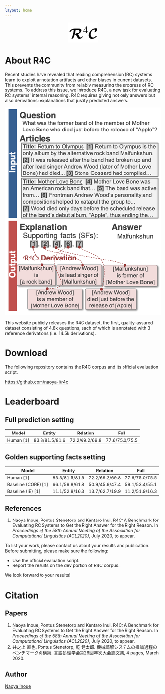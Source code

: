 ```yaml
---
layout: home
---
```


<p align="center">
<img src="./imgs/logo.png" width="100px"/> <br />
</p>

# About R4C

Recent studies have revealed that reading comprehension (RC) systems learn to exploit annotation artifacts and other biases in current datasets.
This prevents the community from reliably measuring the progress of RC systems.
To address this issue, we introduce R4C, a new task for evaluating RC systems' internal reasoning.
R4C requires giving not only answers but also derivations: explanations that justify predicted answers.

<p align="center">
<img src="./imgs/fig1.png" /> <br />
</p>

This website publicly releases the R4C dataset, the first, quality-assured dataset consisting of 4.8k questions, each of which is annotated with 3 reference derivations (i.e. 14.5k derivations).


# Download

The following repository contains the R4C corpus and its official evaluation script.

https://github.com/naoya-i/r4c


# Leaderboard

## Full prediction setting

|Model|Entity|Relation|Full|
|-|-|-|-|
| Human [1]           | 83.3/81.5/81.6 | 72.2/69.2/69.8 | 77.6/75.0/75.5 |

## Golden supporting facts setting

|Model|Entity|Relation|Full|
|-|-|-|-|
| Human [1]           | 83.3/81.5/81.6 | 72.2/69.2/69.8 | 77.6/75.0/75.5 |
| Baseline (CORE) [1] | 66.1/59.8/61.8 | 50.9/45.9/47.4 | 59.1/53.4/55.1 |
| Baseline (IE) [1]   | 11.1/52.8/16.3 | 13.7/62.7/19.9 | 11.2/51.9/16.3 |

## References

1. Naoya Inoue, Pontus Stenetorp and Kentaro Inui. R4C: A Benchmark for Evaluating RC Systems to Get the Right Answer for the Right Reason. In <i>Proceedings of the 58th Annual Meeting of the Association for Computational Linguistics (ACL2020)</i>, July 2020, to appear.

To list your work, please contact us about your results and publication.
Before submitting, please make sure the following:

- Use the official evaluation script.
- Report the results on the dev portion of R4C corpus.

We look forward to your results!


# Citation

## Papers
1. Naoya Inoue, Pontus Stenetorp and Kentaro Inui. R4C: A Benchmark for Evaluating RC Systems to Get the Right Answer for the Right Reason. In <i>Proceedings of the 58th Annual Meeting of the Association for Computational Linguistics (ACL2020)</i>, July 2020, to appear.
1. 井之上 直也, Pontus Stenetorp, 乾 健太郎. 機械読解システムの推論過程のベンチマークの構築. 言語処理学会第26回年次大会論文集, 4 pages, March 2020.


## Author
[Naoya Inoue](https://naoya-i.github.io)
